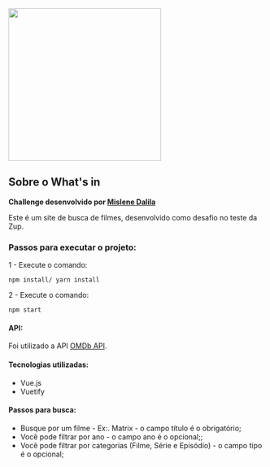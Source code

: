 <img src="http://avaliacoesefetivas.com.br/logo.png" width="300">

## Sobre o What's in

**Challenge desenvolvido por [Mislene Dalila](https://github.com/mislenedalila)**

Este é um site de busca de filmes, desenvolvido como desafio no teste da Zup.

### Passos para executar o projeto:

1 - Execute o comando:

```
npm install/ yarn install
```

2 - Execute o comando:

```
npm start
```

#### API:

Foi utilizado a API [OMDb API](http://www.omdbapi.com/).

#### Tecnologias utilizadas:

* Vue.js
* Vuetify

#### Passos para busca:

* Busque por um filme - Ex:. Matrix - o campo título é o obrigatório;
* Você pode filtrar por ano - o campo ano é o opcional;;
* Você pode filtrar por categorias (Filme, Série e Episódio) - o campo tipo é o opcional;


